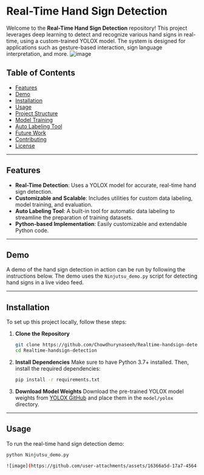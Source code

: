 # Real-Time Hand Sign Detection

Welcome to the **Real-Time Hand Sign Detection** repository! This project leverages deep learning to detect and recognize various hand signs in real-time, using a custom-trained YOLOX model. The system is designed for applications such as gesture-based interaction, sign language interpretation, and more.
![image](https://github.com/user-attachments/assets/5f26aa01-4a58-4680-823b-fba02b3a0b5a)


## Table of Contents
- [Features](#features)
- [Demo](#demo)
- [Installation](#installation)
- [Usage](#usage)
- [Project Structure](#project-structure)
- [Model Training](#model-training)
- [Auto Labeling Tool](#auto-labeling-tool)
- [Future Work](#future-work)
- [Contributing](#contributing)
- [License](#license)

---

## Features
- **Real-Time Detection**: Uses a YOLOX model for accurate, real-time hand sign detection.
- **Customizable and Scalable**: Includes utilities for custom data labeling, model training, and evaluation.
- **Auto Labeling Tool**: A built-in tool for automatic data labeling to streamline the preparation of training datasets.
- **Python-based Implementation**: Easily customizable and extendable Python code.

---

## Demo
A demo of the hand sign detection in action can be run by following the instructions below. The demo uses the `Ninjutsu_demo.py` script for detecting hand signs in a live video feed.

---

## Installation
To set up this project locally, follow these steps:

1. **Clone the Repository**
    ```bash
    git clone https://github.com/Chowdhurynaseeh/Realtime-handsign-detection.git
    cd Realtime-handsign-detection
    ```

2. **Install Dependencies**
    Make sure to have Python 3.7+ installed. Then, install the required dependencies:
    ```bash
    pip install -r requirements.txt
    ```

3. **Download Model Weights**
    Download the pre-trained YOLOX model weights from [YOLOX GitHub](https://github.com/Megvii-BaseDetection/YOLOX) and place them in the `model/yolox` directory.

---

## Usage
To run the real-time hand sign detection demo:

```bash
python Ninjutsu_demo.py

![image](https://github.com/user-attachments/assets/16366a5d-17a7-4564-9ec0-03a16e7d7755)

